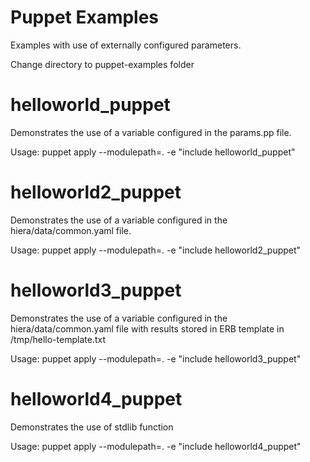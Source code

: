# Puppet Examples

Examples with use of externally configured parameters.

Change directory to puppet-examples folder

helloworld_puppet
===

Demonstrates the use of a variable configured in the params.pp file.

Usage:
  puppet apply --modulepath=. -e "include helloworld_puppet"


helloworld2_puppet
===

Demonstrates the use of a variable configured in the hiera/data/common.yaml file.

Usage:
  puppet apply --modulepath=. -e "include helloworld2_puppet"


helloworld3_puppet
===

Demonstrates the use of a variable configured in the hiera/data/common.yaml file with results stored in ERB template in /tmp/hello-template.txt

Usage:
  puppet apply --modulepath=. -e "include helloworld3_puppet"


helloworld4_puppet
===

Demonstrates the use of stdlib function

Usage:
  puppet apply --modulepath=. -e "include helloworld4_puppet"



